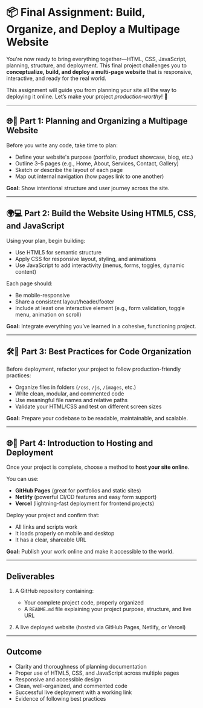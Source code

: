 # 📦 Final Assignment: Build, Organize, and Deploy a Multipage Website

You're now ready to bring everything together—HTML, CSS, JavaScript, planning, structure, and deployment. This final project challenges you to **conceptualize, build, and deploy a multi-page website** that is responsive, interactive, and ready for the real world.

This assignment will guide you from planning your site all the way to deploying it online. Let’s make your project _production-worthy_! 🚀

---

## 🌐🎯 Part 1: Planning and Organizing a Multipage Website

Before you write any code, take time to plan:

- Define your website's purpose (portfolio, product showcase, blog, etc.)
- Outline 3–5 pages (e.g., Home, About, Services, Contact, Gallery)
- Sketch or describe the layout of each page
- Map out internal navigation (how pages link to one another)

**Goal:** Show intentional structure and user journey across the site.

---

## 🌍💻 Part 2: Build the Website Using HTML5, CSS, and JavaScript

Using your plan, begin building:

- Use HTML5 for semantic structure
- Apply CSS for responsive layout, styling, and animations
- Use JavaScript to add interactivity (menus, forms, toggles, dynamic content)

Each page should:

- Be mobile-responsive
- Share a consistent layout/header/footer
- Include at least one interactive element (e.g., form validation, toggle menu, animation on scroll)

**Goal:** Integrate everything you’ve learned in a cohesive, functioning project.

---

## 🛠️🚀 Part 3: Best Practices for Code Organization

Before deployment, refactor your project to follow production-friendly practices:

- Organize files in folders (`/css`, `/js`, `/images`, etc.)
- Write clean, modular, and commented code
- Use meaningful file names and relative paths
- Validate your HTML/CSS and test on different screen sizes

**Goal:** Prepare your codebase to be readable, maintainable, and scalable.

---

## 🌐🚀 Part 4: Introduction to Hosting and Deployment

Once your project is complete, choose a method to **host your site online**.

You can use:

- **GitHub Pages** (great for portfolios and static sites)
- **Netlify** (powerful CI/CD features and easy form support)
- **Vercel** (lightning-fast deployment for frontend projects)

Deploy your project and confirm that:

- All links and scripts work
- It loads properly on mobile and desktop
- It has a clear, shareable URL

**Goal:** Publish your work online and make it accessible to the world.

---

## Deliverables

1. A GitHub repository containing:

   - Your complete project code, properly organized
   - A `README.md` file explaining your project purpose, structure, and live URL

2. A live deployed website (hosted via GitHub Pages, Netlify, or Vercel)

---

## Outcome

- Clarity and thoroughness of planning documentation
- Proper use of HTML5, CSS, and JavaScript across multiple pages
- Responsive and accessible design
- Clean, well-organized, and commented code
- Successful live deployment with a working link
- Evidence of following best practices

